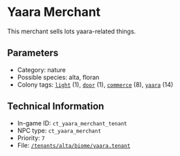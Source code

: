 # Yaara Merchant

This merchant sells lots yaara-related things.

## Parameters

- Category: nature
- Possible species: alta, floran
- Colony tags: [`light`](https://ceterai.github.io/MyEnternia/Wiki/Tags/Light) (1), [`door`](https://ceterai.github.io/MyEnternia/Wiki/Tags/Door) (1), [`commerce`](https://ceterai.github.io/MyEnternia/Wiki/Tags/Commerce) (8), [`yaara`](https://ceterai.github.io/MyEnternia/Wiki/Tags/Yaara) (14)

## Technical Information

- In-game ID: `ct_yaara_merchant_tenant`
- NPC type: `ct_yaara_merchant`
- Priority: `7`
- File: [`/tenants/alta/biome/yaara.tenant`](https://github.com/Ceterai/Enternia/blob/main/tenants/alta/biome/yaara.tenant)
